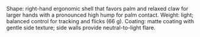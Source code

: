 Shape: right-hand ergonomic shell that favors palm and relaxed claw for larger hands with a pronounced high hump for palm contact.
Weight: light; balanced control for tracking and flicks (66 g).
Coating: matte coating with gentle side texture; side walls provide neutral-to-light flare.
